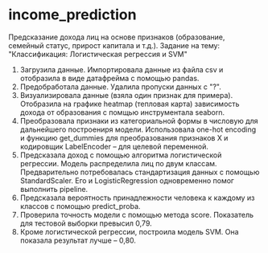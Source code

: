 # income_prediction
Предсказание дохода лиц на основе признаков (образование, семейный статус, прирост капитала и т.д.). Задание на тему: "Классификация: Логистическая регрессия и SVM"

1. Загрузила данные. Импортировала данные из файла csv и отобразила в виде датафрейма с помощью pandas.
2. Предобработала данные. Удалила пропуски данных с "?".
3. Визуализировала данные (взяла один признак для примера). Отобразила на графике heatmap (тепловая карта) зависимость дохода от образования с помщью инструментала seaborn.
4. Преобразовала признаки из категориальной формы в числовую для дальнейшего построениря модели. Использовала one-hot encoding и функцию get_dummies для преобразования признаков X и кодировщик LabelEncoder – для целевой переменной.
5. Предсказала доход с помощью алгоритма логистической регрессии. Модель распределила лиц по двум классам. Предварительно потребовалась стандартизация данных с помощью StandardScaler. Его и LogisticRegression одновременно помог выполнить pipeline.
6. Предсказала вероятность принадлежности человека к каждому из классов с помощью predict_proba.
7. Проверила точность модели с помощью метода score. Показатель для тестовой выборки превысил 0,79.
8. Кроме логистической регрессии, построила модель SVM. Она показала результат лучше – 0,80.
